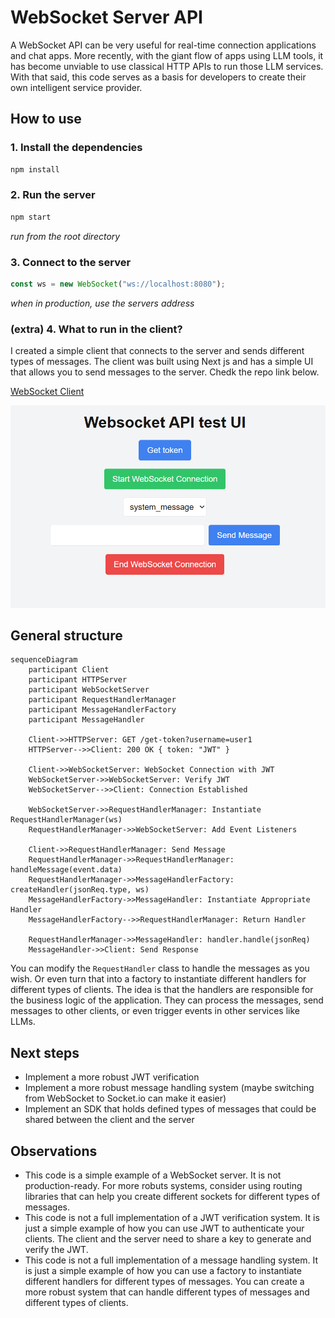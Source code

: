 # WebSocket Server API

A WebSocket API can be very useful for real-time connection applications and chat apps. More recently, with the giant flow of apps using LLM tools, it has become unviable to use classical HTTP APIs to run those LLM services.
With that said, this code serves as a basis for developers to create their own intelligent service provider.

## How to use

### 1. Install the dependencies

```bash
npm install
```

### 2. Run the server

```bash
npm start
```

_run from the root directory_

### 3. Connect to the server

```javascript
const ws = new WebSocket("ws://localhost:8080");
```
_when in production, use the servers address_
### (extra) 4. What to run in the client?

I created a simple client that connects to the server and sends different types of messages. The client was built
using Next js and has a simple UI that allows you to send messages to the server. Chedk the repo link below.

[WebSocket Client](https://github.com/dacs30/websocket-next-client)

![alt text](image.png)


## General structure

```mermaid
sequenceDiagram
    participant Client
    participant HTTPServer
    participant WebSocketServer
    participant RequestHandlerManager
    participant MessageHandlerFactory
    participant MessageHandler

    Client->>HTTPServer: GET /get-token?username=user1
    HTTPServer-->>Client: 200 OK { token: "JWT" }

    Client->>WebSocketServer: WebSocket Connection with JWT
    WebSocketServer->>WebSocketServer: Verify JWT
    WebSocketServer-->>Client: Connection Established

    WebSocketServer->>RequestHandlerManager: Instantiate RequestHandlerManager(ws)
    RequestHandlerManager->>WebSocketServer: Add Event Listeners

    Client->>RequestHandlerManager: Send Message
    RequestHandlerManager->>RequestHandlerManager: handleMessage(event.data)
    RequestHandlerManager->>MessageHandlerFactory: createHandler(jsonReq.type, ws)
    MessageHandlerFactory->>MessageHandler: Instantiate Appropriate Handler
    MessageHandlerFactory-->>RequestHandlerManager: Return Handler

    RequestHandlerManager->>MessageHandler: handler.handle(jsonReq)
    MessageHandler->>Client: Send Response
```

You can modify the `RequestHandler` class to handle the messages as you wish. Or even turn that into a factory to instantiate different handlers for different types of clients. The idea is that the handlers are responsible for the business logic of the application. They can process the messages, send messages to other clients, or even trigger events in other services like LLMs.

## Next steps

- Implement a more robust JWT verification
- Implement a more robust message handling system (maybe switching from WebSocket to Socket.io can make it easier)
- Implement an SDK that holds defined types of messages that could be shared between the client and the server

## Observations

- This code is a simple example of a WebSocket server. It is not production-ready. For more robuts systems,
consider using routing libraries that can help you create different sockets for different types of messages.
- This code is not a full implementation of a JWT verification system. It is just a simple example of how you can use JWT to authenticate your clients. The client and the server need to share a key to generate and verify the JWT.
- This code is not a full implementation of a message handling system. It is just a simple example of how you can use a factory to instantiate different handlers for different types of messages. You can create a more robust system that can handle different types of messages and different types of clients.
